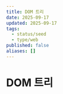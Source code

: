 ```yaml
---
title: DOM 트리
date: 2025-09-17
updated: 2025-09-17
tags:
  - status/seed
  - type/web
published: false
aliases: []
---
```

# DOM 트리

